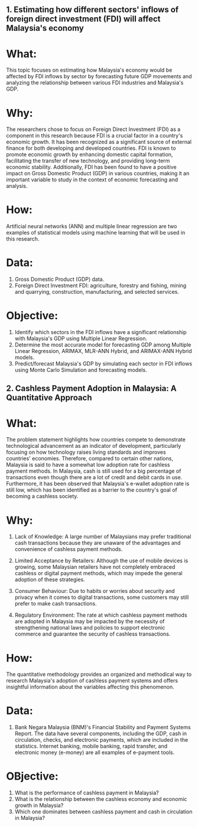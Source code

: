 ## 1. Estimating how different sectors' inflows of foreign direct investment (FDI) will affect Malaysia's economy

# What: 
This topic focuses on estimating how Malaysia's economy would be affected by FDI inflows by sector by forecasting future GDP movements and analyzing the relationship between various FDI industries and Malaysia's GDP. 

# Why:
The researchers chose to focus on Foreign Direct Investment (FDI) as a component in this research because FDI is a crucial factor in a country's economic growth. It has been recognized as a significant source of external finance for both developing and developed countries. FDI is known to promote economic growth by enhancing domestic capital formation, facilitating the transfer of new technology, and providing long-term economic stability. Additionally, FDI has been found to have a positive impact on Gross Domestic Product (GDP) in various countries, making it an important variable to study in the context of economic forecasting and analysis.

# How:
Artificial neural networks (ANN) and multiple linear regression are two examples of statistical models using machine learning that will be used in this research.

# Data:
1. Gross Domestic Product (GDP) data.
2. Foreign Direct Investment FDI: agriculture, forestry and fishing, mining and quarrying, construction, manufacturing, and selected services.

# Objective:
1. Identify which sectors in the FDI inflows have a significant relationship with Malaysia's GDP using Multiple Linear Regression.
2. Determine the most accurate model for forecasting GDP among Multiple Linear Regression, ARIMAX, MLR-ANN Hybrid, and ARIMAX-ANN Hybrid models.
3. Predict/forecast Malaysia's GDP by simulating each sector in FDI inflows using Monte Carlo Simulation and forecasting models.



## 2. Cashless Payment Adoption in Malaysia:  A Quantitative Approach

# What: 
The problem statement highlights how countries compete to demonstrate technological advancement as an indicator of development, particularly focusing on how technology raises living standards and improves countries' economies. Therefore, compared to certain other nations, Malaysia is said to have a somewhat low adoption rate for cashless payment methods. In Malaysia, cash is still used for a big percentage of transactions even though there are a lot of credit and debit cards in use. Furthermore, it has been observed that Malaysia's e-wallet adoption rate is still low, which has been identified as a barrier to the country's goal of becoming a cashless society.

# Why: 

1. Lack of Knowledge: A large number of Malaysians may prefer traditional cash transactions because they are unaware of the advantages and convenience of cashless payment methods.

2. Limited Acceptance by Retailers: Although the use of mobile devices is growing, some Malaysian retailers have not completely embraced cashless or digital payment methods, which may impede the general adoption of these strategies.

3. Consumer Behaviour: Due to habits or worries about security and privacy when it comes to digital transactions, some customers may still prefer to make cash transactions.

4. Regulatory Environment: The rate at which cashless payment methods are adopted in Malaysia may be impacted by the necessity of strengthening national laws and policies to support electronic commerce and guarantee the security of cashless transactions.

# How:
The quantitative methodology provides an organized and methodical way to research Malaysia's adoption of cashless payment systems and offers insightful information about the variables affecting this phenomenon.

# Data:
1. Bank Negara Malaysia (BNM)'s Financial Stability and Payment Systems Report.
The data have several components, including the GDP, cash in circulation, checks, and electronic payments, which are included in the statistics. Internet banking, mobile banking, rapid transfer, and electronic money (e-money) are all examples of e-payment tools. 

# OBjective:
1. What is the performance of cashless payment in Malaysia?
2. What is the relationship between the cashless economy and economic growth in Malaysia?
3. Which one dominates between cashless payment and cash in circulation in Malaysia?

